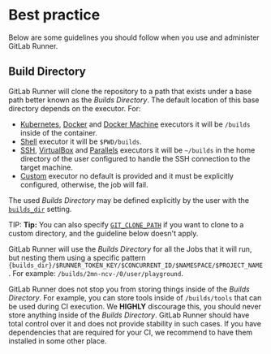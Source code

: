 # Best practice

Below are some guidelines you should follow when you use and administer
GitLab Runner.

## Build Directory

GitLab Runner will clone the repository to a path that exists under a
base path better known as the _Builds Directory_. The default location
of this base directory depends on the executor. For:

- [Kubernetes](../executors/kubernetes.md),
  [Docker](../executors/docker.md) and [Docker
  Machine](../executors/docker_machine.md) executors it will be
  `/builds` inside of the container.
- [Shell](../executors/shell.md) executor it will be `$PWD/builds`.
- [SSH](../executors/ssh.md), [VirtualBox](../executors/virtualbox.md)
  and [Parallels](../executors/parallels.md) executors it will be
  `~/builds` in the home directory of the user configured to handle the
  SSH connection to the target machine.
- [Custom](../executors/custom.md) executor no default is provided and
  it must be explicitly configured, otherwise, the job will fail.

The used _Builds Directory_ may be defined explicitly by the user with the
[`builds_dir`](../configuration/advanced-configuration.md#the-runners-section)
setting.

TIP: **Tip:**
You can also specify
[`GIT_CLONE_PATH`](https://docs.gitlab.com/ee/ci/yaml/README.html#custom-build-directories)
if you want to clone to a custom directory, and the guideline below
doesn't apply.

GitLab Runner will use the _Builds Directory_ for all the Jobs that it
will run, but nesting them using a specific pattern
`{builds_dir}/$RUNNER_TOKEN_KEY/$CONCURRENT_ID/$NAMESPACE/$PROJECT_NAME`.
For example: `/builds/2mn-ncv-/0/user/playground`.

GitLab Runner does not stop you from storing things inside of the
_Builds Directory_. For example, you can store tools inside of
`/builds/tools` that can be used during CI execution. We **HIGHLY**
discourage this, you should never store anything inside of the _Builds
Directory_. GitLab Runner should have total control over it and does not
provide stability in such cases. If you have dependencies that are
required for your CI, we recommend to have them installed in some other
place.

